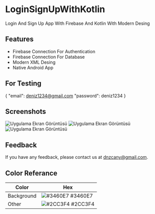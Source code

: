 # LoginSignUpWithKotlin
Login And Sign Up App With Firebase And Kotlin With Modern Desing


## Features

- Firebase Connection For Authentication
- Firebase Connection For Database
- Modern XML Desing
- Native Android App


## For Testing
{
    "email": deniz1234@gmail.com
    "password": deniz1234
}



## Screenshots

![Uygulama Ekran Görüntüsü](https://i.hizliresim.com/64mjnmf.png) ![Uygulama Ekran Görüntüsü](https://i.hizliresim.com/jjq2uf6.png) ![Uygulama Ekran Görüntüsü](https://i.hizliresim.com/t2f1xgk.png)



## Feedback

If you have any feedback, please contact us at dnzcany@gmail.com.


  ## Color Referance

| Color             | Hex                                                                |
| ----------------- | ------------------------------------------------------------------ |
| Background | ![#3460E7](https://i.hizliresim.com/c767wri.png) #3460E7 |
| Other | ![#2CC3F4](https://i.hizliresim.com/mz6k4ky.png) #2CC3F4 |

